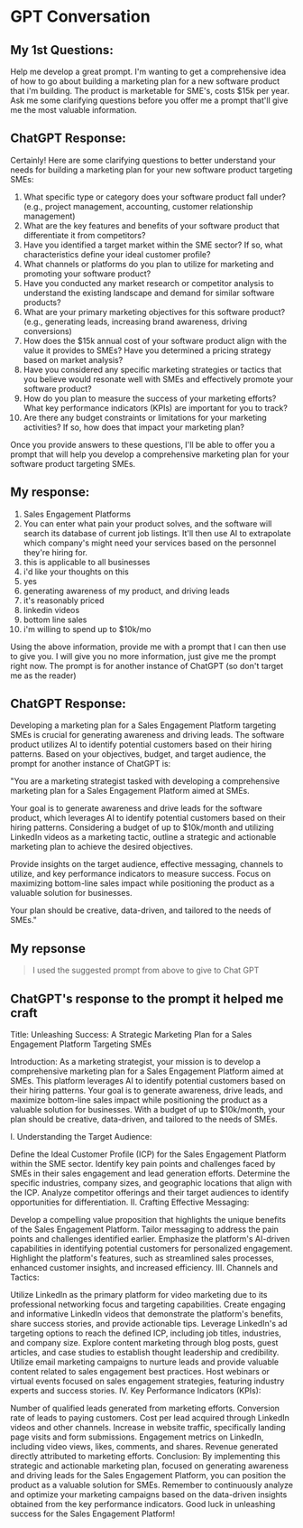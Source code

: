 # GPT Conversation

## My 1st Questions: 
Help me develop a great prompt. I'm wanting to get a comprehensive idea of how to go about building a marketing plan for a new software product that i'm building. The product is marketable for SME's, costs $15k per year. Ask me some clarifying questions before you offer me a prompt that'll give me the most valuable information.

## ChatGPT Response:
Certainly! Here are some clarifying questions to better understand your needs for building a marketing plan for your new software product targeting SMEs:

1. What specific type or category does your software product fall under? (e.g., project management, accounting, customer relationship management)
2. What are the key features and benefits of your software product that differentiate it from competitors?
3. Have you identified a target market within the SME sector? If so, what characteristics define your ideal customer profile?
4. What channels or platforms do you plan to utilize for marketing and promoting your software product?
5. Have you conducted any market research or competitor analysis to understand the existing landscape and demand for similar software products?
6. What are your primary marketing objectives for this software product? (e.g., generating leads, increasing brand awareness, driving conversions)
7. How does the $15k annual cost of your software product align with the value it provides to SMEs? Have you determined a pricing strategy based on market analysis?
8. Have you considered any specific marketing strategies or tactics that you believe would resonate well with SMEs and effectively promote your software product?
9. How do you plan to measure the success of your marketing efforts? What key performance indicators (KPIs) are important for you to track?
10. Are there any budget constraints or limitations for your marketing activities? If so, how does that impact your marketing plan?
 
Once you provide answers to these questions, I'll be able to offer you a prompt that will help you develop a comprehensive marketing plan for your software product targeting SMEs.

## My response: 
1. Sales Engagement Platforms
2. You can enter what pain your product solves, and the software will search its database of current job listings. It'll then use AI to extrapolate which company's might need your services based on the personnel they're hiring for.
3. this is applicable to all businesses
4. i'd like your thoughts on this
5. yes
6. generating awareness of my product, and driving leads
7. it's reasonably priced
8. linkedin videos 
9. bottom line sales
10. i'm willing to spend up to $10k/mo

Using the above information, provide me with a prompt that I can then use to give you. I will give you no more information, just give me the prompt right now. The prompt is for another instance of ChatGPT (so don't target me as the reader)



## ChatGPT Response:
Developing a marketing plan for a Sales Engagement Platform targeting SMEs is crucial for generating awareness and driving leads. The software product utilizes AI to identify potential customers based on their hiring patterns. Based on your objectives, budget, and target audience, the prompt for another instance of ChatGPT is:

"You are a marketing strategist tasked with developing a comprehensive marketing plan for a Sales Engagement Platform aimed at SMEs. 

Your goal is to generate awareness and drive leads for the software product, which leverages AI to identify potential customers based on their hiring patterns. Considering a budget of up to $10k/month and utilizing LinkedIn videos as a marketing tactic, outline a strategic and actionable marketing plan to achieve the desired objectives. 

Provide insights on the target audience, effective messaging, channels to utilize, and key performance indicators to measure success. Focus on maximizing bottom-line sales impact while positioning the product as a valuable solution for businesses. 

Your plan should be creative, data-driven, and tailored to the needs of SMEs."

## My repsonse
> I used the suggested prompt from above to give to Chat GPT

## ChatGPT's response to the prompt it helped me craft
Title: Unleashing Success: A Strategic Marketing Plan for a Sales Engagement Platform Targeting SMEs

Introduction:
As a marketing strategist, your mission is to develop a comprehensive marketing plan for a Sales Engagement Platform aimed at SMEs. This platform leverages AI to identify potential customers based on their hiring patterns. Your goal is to generate awareness, drive leads, and maximize bottom-line sales impact while positioning the product as a valuable solution for businesses. With a budget of up to $10k/month, your plan should be creative, data-driven, and tailored to the needs of SMEs.

I. Understanding the Target Audience:

Define the Ideal Customer Profile (ICP) for the Sales Engagement Platform within the SME sector.
Identify key pain points and challenges faced by SMEs in their sales engagement and lead generation efforts.
Determine the specific industries, company sizes, and geographic locations that align with the ICP.
Analyze competitor offerings and their target audiences to identify opportunities for differentiation.
II. Crafting Effective Messaging:

Develop a compelling value proposition that highlights the unique benefits of the Sales Engagement Platform.
Tailor messaging to address the pain points and challenges identified earlier.
Emphasize the platform's AI-driven capabilities in identifying potential customers for personalized engagement.
Highlight the platform's features, such as streamlined sales processes, enhanced customer insights, and increased efficiency.
III. Channels and Tactics:

Utilize LinkedIn as the primary platform for video marketing due to its professional networking focus and targeting capabilities.
Create engaging and informative LinkedIn videos that demonstrate the platform's benefits, share success stories, and provide actionable tips.
Leverage LinkedIn's ad targeting options to reach the defined ICP, including job titles, industries, and company size.
Explore content marketing through blog posts, guest articles, and case studies to establish thought leadership and credibility.
Utilize email marketing campaigns to nurture leads and provide valuable content related to sales engagement best practices.
Host webinars or virtual events focused on sales engagement strategies, featuring industry experts and success stories.
IV. Key Performance Indicators (KPIs):

Number of qualified leads generated from marketing efforts.
Conversion rate of leads to paying customers.
Cost per lead acquired through LinkedIn videos and other channels.
Increase in website traffic, specifically landing page visits and form submissions.
Engagement metrics on LinkedIn, including video views, likes, comments, and shares.
Revenue generated directly attributed to marketing efforts.
Conclusion:
By implementing this strategic and actionable marketing plan, focused on generating awareness and driving leads for the Sales Engagement Platform, you can position the product as a valuable solution for SMEs. Remember to continuously analyze and optimize your marketing campaigns based on the data-driven insights obtained from the key performance indicators. Good luck in unleashing success for the Sales Engagement Platform!
